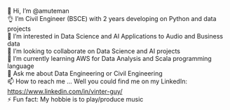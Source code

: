 👋 Hi, I’m @amuteman <br />
👌 I’m Civil Engineer (BSCE) with 2 years developing on Python and data projects <br />
👀 I’m interested in Data Science and AI Applications to Audio and Business data <br />
👯 I’m looking to collaborate on Data Science and AI projects <br />
🌱 I’m currently learning AWS for Data Analysis and Scala programming language <br />
💬 Ask me about Data Engineering or Civil Engineering <br />
📫 How to reach me ... Well you could find me on my LinkedIn: https://www.linkedin.com/in/vinter-guy/ <br />
⚡ Fun fact: My hobbie is to play/produce music

